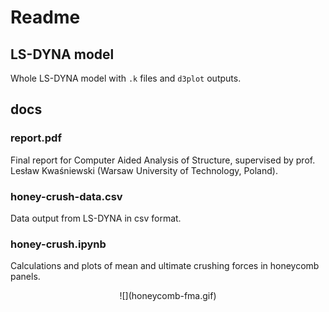 # Readme

## LS-DYNA model

Whole LS-DYNA model with <code>.k</code> files and <code>d3plot</code> outputs.

## docs

### report.pdf

Final report for Computer Aided Analysis of Structure, supervised by prof. Lesław Kwaśniewski (Warsaw University of Technology, Poland).

### honey-crush-data.csv

Data output from LS-DYNA in csv format.

### honey-crush.ipynb

Calculations and plots of mean and ultimate crushing forces in honeycomb panels.

<p align="center">
  ![](honeycomb-fma.gif)
</p>
